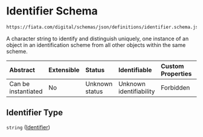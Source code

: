 # Identifier Schema

```txt
https://fiata.com/digital/schemas/json/definitions/identifier.schema.json
```

A character string to identify and distinguish uniquely, one instance of an object in an identification scheme from all other objects within the same scheme.

| Abstract            | Extensible | Status         | Identifiable            | Custom Properties | Additional Properties | Access Restrictions | Defined In                                                                                                 |
| :------------------ | :--------- | :------------- | :---------------------- | :---------------- | :-------------------- | :------------------ | :--------------------------------------------------------------------------------------------------------- |
| Can be instantiated | No         | Unknown status | Unknown identifiability | Forbidden         | Allowed               | none                | [identifier.schema.json](../tooling/out/definitions/classes/identifier.schema.json "open original schema") |

## Identifier Type

`string` ([Identifier](identifier.md))
